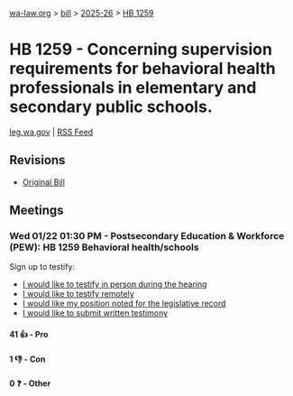 [wa-law.org](/) > [bill](/bill/) > [2025-26](/bill/2025-26/) > [HB 1259](/bill/2025-26/hb/1259/)

# HB 1259 - Concerning supervision requirements for behavioral health professionals in elementary and secondary public schools.
[leg.wa.gov](https://app.leg.wa.gov/billsummary?BillNumber=1259&Year=2025&Initiative=false) | [RSS Feed](./rss.xml)

## Revisions
* [Original Bill](1/)

## Meetings
### Wed 01/22 01:30 PM - Postsecondary Education & Workforce (PEW): HB 1259 Behavioral health/schools
Sign up to testify:
* [I would like to testify in person during the hearing](https://app.leg.wa.gov/csi/Testifier/Add?chamber=House&mId=32513&aId=161834&caId=24918&tId=1)
* [I would like to testify remotely](https://app.leg.wa.gov/csi/Testifier/Add?chamber=House&mId=32513&aId=161834&caId=24918&tId=2)
* [I would like my position noted for the legislative record](https://app.leg.wa.gov/csi/Testifier/Add?chamber=House&mId=32513&aId=161834&caId=24918&tId=3)
* [I would like to submit written testimony](https://app.leg.wa.gov/csi/Testifier/Add?chamber=House&mId=32513&aId=161834&caId=24918&tId=4)

#### 41 👍 - Pro

#### 1 👎 - Con

#### 0 ❓ - Other
